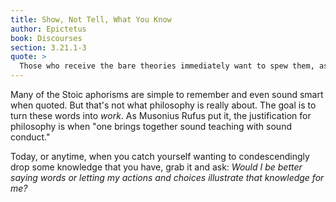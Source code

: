 ```yaml
---
title: Show, Not Tell, What You Know
author: Epictetus
book: Discourses
section: 3.21.1-3
quote: >
  Those who receive the bare theories immediately want to spew them, as an upset stomach does its food. First digest your theories and you won't throw them up. Otherwise they will be raw, spoiled, and not nourishing. After you've digested them, show us the changes in your reasoned choices, just like the shoulders of gymnasts display their diet and training, and as the craft of artisans show in what they've learned.
---
```


Many of the Stoic aphorisms are simple to remember and even sound smart when quoted. But that's not what philosophy is really about. The goal is to turn these words into _work_. As Musonius Rufus put it, the justification for philosophy is when "one brings together sound teaching with sound conduct."

Today, or anytime, when you catch yourself wanting to condescendingly drop some knowledge that you have, grab it and ask: _Would I be better saying words or letting my actions and choices illustrate that knowledge for me?_
